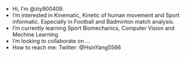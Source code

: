 - Hi, I’m @ziy900409. 
- I’m interested in Kinematic, Kinetic of human movement and Sport informatic. Especially in Football and Badminton match analysis.
- I’m currently learning Sport Biomechanics, Computer Vision and Mechine Learning 
- I’m looking to collaborate on ...
- How to reach me: Twitter: @HsinYang5566

<!---
ziy900409/ziy900409 is a ✨ special ✨ repository because its `README.md` (this file) appears on your GitHub profile.
You can click the Preview link to take a look at your changes.
--->
